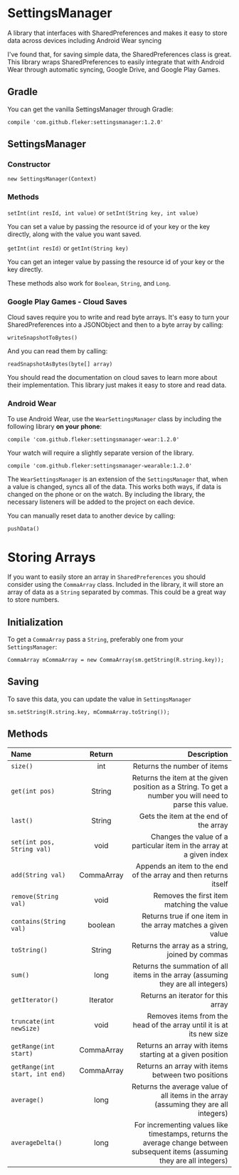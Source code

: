 # SettingsManager
A library that interfaces with SharedPreferences and makes it easy to store data across devices including Android Wear syncing

I've found that, for saving simple data, the SharedPreferences class is great. This library wraps SharedPreferences to easily 
integrate that with Android Wear through automatic syncing, Google Drive, and Google Play Games.

## Gradle
You can get the vanilla SettingsManager through Gradle:

    compile 'com.github.fleker:settingsmanager:1.2.0'

## SettingsManager

### Constructor
`new SettingsManager(Context)`

### Methods
`setInt(int resId, int value)` or `setInt(String key, int value)`

You can set a value by passing the resource id of your key or the key directly, along with the value you want saved.

`getInt(int resId)` or `getInt(String key)`

You can get an integer value by passing the resource id of your key or the key directly.

These methods also work for `Boolean`, `String`, and `Long`.

### Google Play Games - Cloud Saves
Cloud saves require you to write and read byte arrays. It's easy to turn your SharedPreferences into a JSONObject and then to a byte 
array by calling:

`writeSnapshotToBytes()` 

And you can read them by calling:

`readSnapshotAsBytes(byte[] array)`

You should read the documentation on cloud saves to learn more about their implementation. This library just makes it easy to store 
and read data. 

### Android Wear
To use Android Wear, use the `WearSettingsManager` class by including the following library **on your phone**:

    compile 'com.github.fleker:settingsmanager-wear:1.2.0'
    
Your watch will require a slightly separate version of the library.

    compile 'com.github.fleker:settingsmanager-wearable:1.2.0'

The `WearSettingsManager` is an extension of the `SettingsManager` that, when a value is changed, syncs all of the data. This works
both ways, if data is changed on the phone or on the watch. By including the library, the necessary listeners will be added to the project on each device.

You can manually reset data to another device by calling:

`pushData()`

# Storing Arrays 
If you want to easily store an array in `SharedPreferences` you should consider using the `CommaArray` class. Included in the library, it will store an array of data as a `String` separated by commas. This could be a great way to store numbers. 

## Initialization
To get a `CommaArray` pass a `String`, preferably one from your `SettingsManager`:

    CommaArray mCommaArray = new CommaArray(sm.getString(R.string.key));
    
## Saving
To save this data, you can update the value in `SettingsManager`

    sm.setString(R.string.key, mCommaArray.toString());
    
## Methods
| Name | Return | Description |
| :--- | :---:  | ---:        |
| `size()` | int | Returns the number of items |
| `get(int pos)` | String | Returns the item at the given position as a String. To get a number you will need to parse this value. |
| `last()` | String | Gets the item at the end of the array |
| `set(int pos, String val)` | void | Changes the value of a particular item in the array at a given index |
| `add(String val)` | CommaArray | Appends an item to the end of the array and then returns itself | 
| `remove(String val)` | void | Removes the first item matching the value |
| `contains(String val)` | boolean | Returns true if one item in the array matches a given value |
| `toString()` | String | Returns the array as a string, joined by commas |
| `sum()` | long | Returns the summation of all items in the array (assuming they are all integers) |
| `getIterator()` | Iterator<String> | Returns an iterator for this array |
| `truncate(int newSize)` | void | Removes items from the head of the array until it is at its new size |
| `getRange(int start)` | CommaArray | Returns an array with items starting at a given position |
| `getRange(int start, int end)` | CommaArray | Returns an array with items between two positions |
| `average()` | long | Returns the average value of all items in the array (assuming they are all integers) |
| `averageDelta()` | long | For incrementing values like timestamps, returns the average change between subsequent items (assuming they are all integers) |
